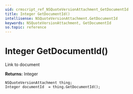 ```yaml
---
uid: crmscript_ref_NSQuoteVersionAttachment_GetDocumentId
title: Integer GetDocumentId()
intellisense: NSQuoteVersionAttachment.GetDocumentId
keywords: NSQuoteVersionAttachment, GetDocumentId
so.topic: reference
---
```


# Integer GetDocumentId()

Link to document

**Returns:** Integer

```crmscript
NSQuoteVersionAttachment thing;
Integer documentId  = thing.GetDocumentId();
```

